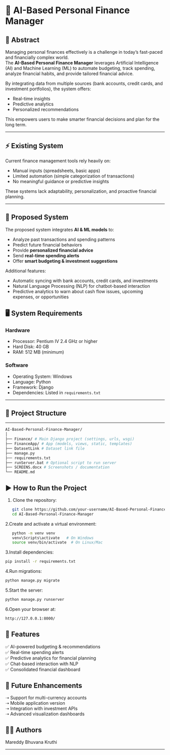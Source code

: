 # 🧠 AI-Based Personal Finance Manager

## 📌 Abstract
Managing personal finances effectively is a challenge in today’s fast-paced and financially complex world.  
The **AI-Based Personal Finance Manager** leverages Artificial Intelligence (AI) and Machine Learning (ML) to automate budgeting, track spending, analyze financial habits, and provide tailored financial advice.  

By integrating data from multiple sources (bank accounts, credit cards, and investment portfolios), the system offers:
- Real-time insights  
- Predictive analytics  
- Personalized recommendations  

This empowers users to make smarter financial decisions and plan for the long term.

---

## ⚡ Existing System
Current finance management tools rely heavily on:
- Manual inputs (spreadsheets, basic apps)  
- Limited automation (simple categorization of transactions)  
- No meaningful guidance or predictive insights  

These systems lack adaptability, personalization, and proactive financial planning.

---

## 🚀 Proposed System
The proposed system integrates **AI & ML models** to:
- Analyze past transactions and spending patterns  
- Predict future financial behaviors  
- Provide **personalized financial advice**  
- Send **real-time spending alerts**  
- Offer **smart budgeting & investment suggestions**  

Additional features:
- Automatic syncing with bank accounts, credit cards, and investments  
- Natural Language Processing (NLP) for chatbot-based interaction  
- Predictive analytics to warn about cash flow issues, upcoming expenses, or opportunities  


## 🖥️ System Requirements

### Hardware
- Processor: Pentium IV 2.4 GHz or higher  
- Hard Disk: 40 GB  
- RAM: 512 MB (minimum)  

### Software
- Operating System: Windows  
- Language: Python  
- Framework: Django  
- Dependencies: Listed in `requirements.txt`  

---

## 📂 Project Structure
---
```bash
AI-Based-Personal-Finance-Manager/
│
├── Finance/ # Main Django project (settings, urls, wsgi)
├── FinanceApp/ # App (models, views, static, templates)
├── DatasetLink # Dataset link file
├── manage.py
├── requirements.txt
├── runServer.bat # Optional script to run server
├── SCREENS.docx # Screenshots / documentation
└── README.md
```

## ▶️ How to Run the Project
1. Clone the repository:
```bash
   git clone https://github.com/your-username/AI-Based-Personal-Finance-Manager.git
   cd AI-Based-Personal-Finance-Manager
```
2.Create and activate a virtual environment:
```bash
   python -m venv venv
   venv\Scripts\activate   # On Windows
   source venv/bin/activate  # On Linux/Mac
```

3.Install dependencies:
```bash
pip install -r requirements.txt
```

4.Run migrations:
```bash
python manage.py migrate
```
5.Start the server:
```bash
python manage.py runserver
```

6.Open your browser at:
```bash
http://127.0.0.1:8000/
```

## 🚀 Features
✅ AI-powered budgeting & recommendations  
✅ Real-time spending alerts  
✅ Predictive analytics for financial planning  
✅ Chat-based interaction with NLP  
✅ Consolidated financial dashboard  

## 📌 Future Enhancements
➝ Support for multi-currency accounts  
➝ Mobile application version  
➝ Integration with investment APIs  
➝ Advanced visualization dashboards  


👩‍💻 Authors
---
Mareddy Bhuvana Kruthi

---

